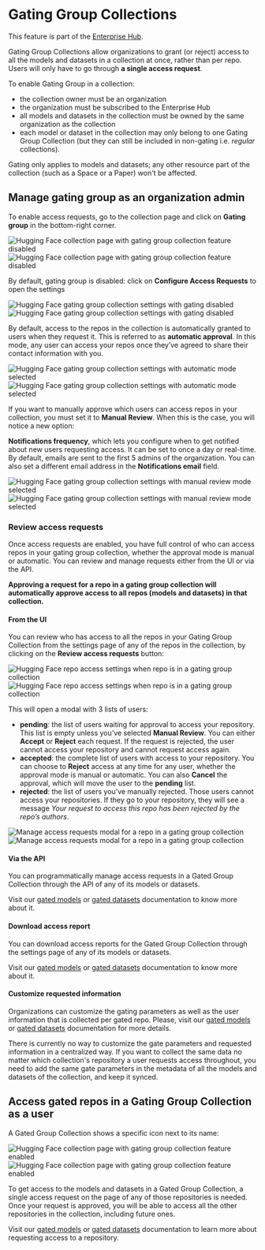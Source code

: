 # Gating Group Collections

<Tip warning={true}>
This feature is part of the <a href="https://huggingface.co/enterprise">Enterprise Hub</a>.
</Tip>

Gating Group Collections allow organizations to grant (or reject) access to all the models and datasets in a collection at once, rather than per repo. Users will only have to go through **a single access request**.

To enable Gating Group in a collection:

- the collection owner must be an organization
- the organization must be subscribed to the Enterprise Hub
- all models and datasets in the collection must be owned by the same organization as the collection
- each model or dataset in the collection may only belong to one Gating Group Collection (but they can still be included in non-gating i.e. _regular_ collections).

<Tip>
Gating only applies to models and datasets; any other resource part of the collection (such as a Space or a Paper) won't be affected.
</Tip>

## Manage gating group as an organization admin

To enable access requests, go to the collection page and click on **Gating group** in the bottom-right corner.

<div class="flex justify-center" style="max-width: 750px">
    <img
        class="block dark:hidden m-0!"
        src="https://huggingface.co/datasets/huggingface/documentation-images/resolve/main/collections/gating-group-collection-disabled.webp"
        alt="Hugging Face collection page with gating group collection feature disabled"
    />
    <img
        class="hidden dark:block m-0!"
        src="https://huggingface.co/datasets/huggingface/documentation-images/resolve/main/collections/dark-gating-group-collection-disabled.webp"
        alt="Hugging Face collection page with gating group collection feature disabled"
    />
</div>

By default, gating group is disabled: click on **Configure Access Requests** to open the settings

<div class="flex justify-center" style="max-width: 750px">
    <img
        class="block dark:hidden m-0!"
        src="https://huggingface.co/datasets/huggingface/documentation-images/resolve/main/collections/gating-group-modal-disabled.webp"
        alt="Hugging Face gating group collection settings with gating disabled"
    />
    <img
        class="hidden dark:block m-0!"
        src="https://huggingface.co/datasets/huggingface/documentation-images/resolve/main/collections/dark-gating-group-modal-disabled.webp"
        alt="Hugging Face gating group collection settings with gating disabled"
    />
</div>

By default, access to the repos in the collection is automatically granted to users when they request it. This is referred to as **automatic approval**. In this mode, any user can access your repos once they’ve agreed to share their contact information with you.

<div class="flex justify-center" style="max-width: 750px">
    <img
        class="block dark:hidden m-0!"
        src="https://huggingface.co/datasets/huggingface/documentation-images/resolve/main/collections/gating-group-modal-enabling.webp"
        alt="Hugging Face gating group collection settings with automatic mode selected"
    />
    <img
        class="hidden dark:block m-0!"
        src="https://huggingface.co/datasets/huggingface/documentation-images/resolve/main/collections/dark-gating-group-modal-enabling.webp"
        alt="Hugging Face gating group collection settings with automatic mode selected"  
    />
</div>

If you want to manually approve which users can access repos in your collection, you must set it to **Manual Review**. When this is the case, you will notice a new option:

**Notifications frequency**, which lets you configure when to get notified about new users requesting access. It can be set to once a day or real-time. By default, emails are sent to the first 5 admins of the organization. You can also set a different email address in the **Notifications email** field.

<div class="flex justify-center" style="max-width: 750px">
    <img
        class="block dark:hidden m-0!"
        src="https://huggingface.co/datasets/huggingface/documentation-images/resolve/main/collections/gating-group-modal-manual.webp"
        alt="Hugging Face gating group collection settings with manual review mode selected"
    />
    <img
        class="hidden dark:block m-0!"
        src="https://huggingface.co/datasets/huggingface/documentation-images/resolve/main/collections/dark-gating-group-modal-manual.webp"
        alt="Hugging Face gating group collection settings with manual review mode selected"
    />
</div>

### Review access requests

Once access requests are enabled, you have full control of who can access repos in your gating group collection, whether the approval mode is manual or automatic. You can review and manage requests either from the UI or via the API.

**Approving a request for a repo in a gating group collection will automatically approve access to all repos (models and datasets) in that collection.**

#### From the UI

You can review who has access to all the repos in your Gating Group Collection from the settings page of any of the repos in the collection, by clicking on the **Review access requests** button:

<div class="flex justify-center" style="max-width: 750px">
    <img
        class="block dark:hidden m-0!"
        src="https://huggingface.co/datasets/huggingface/documentation-images/resolve/main/collections/gating-group-repo-settings.webp"
        alt="Hugging Face repo access settings when repo is in a gating group collection"
    />
    <img
        class="hidden dark:block m-0!"
        src="https://huggingface.co/datasets/huggingface/documentation-images/resolve/main/collections/dark-gating-group-repo-settings.webp"
        alt="Hugging Face repo access settings when repo is in a gating group collection"
    />
</div>

This will open a modal with 3 lists of users:

- **pending**: the list of users waiting for approval to access your repository. This list is empty unless you’ve selected **Manual Review**. You can either **Accept** or **Reject** each request. If the request is rejected, the user cannot access your repository and cannot request access again.
- **accepted**: the complete list of users with access to your repository. You can choose to **Reject** access at any time for any user, whether the approval mode is manual or automatic. You can also **Cancel** the approval, which will move the user to the **pending** list.
- **rejected**: the list of users you’ve manually rejected. Those users cannot access your repositories. If they go to your repository, they will see a message _Your request to access this repo has been rejected by the repo’s authors_.

<div class="flex justify-center" style="max-width: 750px">
    <img 
        class="block dark:hidden"
        src="https://huggingface.co/datasets/huggingface/documentation-images/resolve/main/hub/models-gated-enabled-pending-users.png"
        alt="Manage access requests modal for a repo in a gating group collection"
    />
    <img
        class="hidden dark:block"
        src="https://huggingface.co/datasets/huggingface/documentation-images/resolve/main/hub/models-gated-enabled-pending-users-dark.png"
        alt="Manage access requests modal for a repo in a gating group collection"
    />

</div>

#### Via the API

You can programmatically manage access requests in a Gated Group Collection through the API of any of its models or datasets.

Visit our [gated models](https://huggingface.co/docs/hub/models-gated#via-the-api) or [gated datasets](https://huggingface.co/docs/hub/datasets-gated#via-the-api) documentation to know more about it.

#### Download access report

You can download access reports for the Gated Group Collection through the settings page of any of its models or datasets.

Visit our [gated models](https://huggingface.co/docs/hub/models-gated#download-access-report) or [gated datasets](https://huggingface.co/docs/hub/datasets-gated#download-access-report) documentation to know more about it.

#### Customize requested information

Organizations can customize the gating parameters as well as the user information that is collected per gated repo. Please, visit our [gated models](https://huggingface.co/docs/hub/models-gated#customize-requested-information) or [gated datasets](https://huggingface.co/docs/hub/datasets-gated#customize-requested-information) documentation for more details.

<Tip warning={true}>
There is currently no way to customize the gate parameters and requested information in a centralized way. If you want to collect the same data no matter which collection's repository a user requests access throughout, you need to add the same gate parameters in the metadata of all the models and datasets of the collection, and keep it synced.
</Tip>

## Access gated repos in a Gating Group Collection as a user

A Gated Group Collection shows a specific icon next to its name:

<div class="flex justify-center" style="max-width: 750px">
    <img
        class="block dark:hidden m-0!"
        src="https://huggingface.co/datasets/huggingface/documentation-images/resolve/main/collections/gating-group-collection-enabled.webp"
        alt="Hugging Face collection page with gating group collection feature enabled"
    />
    <img
        class="hidden dark:block m-0!"
        src="https://huggingface.co/datasets/huggingface/documentation-images/resolve/main/collections/dark-gating-group-collection-enabled.webp"
        alt="Hugging Face collection page with gating group collection feature enabled"
    />
</div>

To get access to the models and datasets in a Gated Group Collection, a single access request on the page of any of those repositories is needed. Once your request is approved, you will be able to access all the other repositories in the collection, including future ones.

Visit our [gated models](https://huggingface.co/docs/hub/models-gated#access-gated-models-as-a-user) or [gated datasets](https://huggingface.co/docs/hub/datasets-gated#access-gated-datasets-as-a-user) documentation to learn more about requesting access to a repository.
